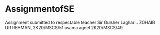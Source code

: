 # AssignmentofSE
Assignment submitted to respectable teacher Sir Gulsher Laghari.. 	ZOHAIB UR REHMAN, 2K20/MSCS/51
usama aqeel 2K20/MSCS/49
